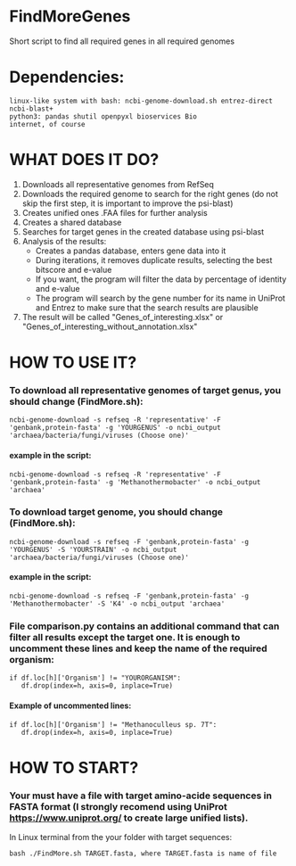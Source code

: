 # FindMoreGenes
Short script to find all required genes in all required genomes

# Dependencies:
	linux-like system with bash: ncbi-genome-download.sh entrez-direct ncbi-blast+
	python3: pandas shutil openpyxl bioservices Bio
	internet, of course

# WHAT DOES IT DO?
1. Downloads all representative genomes from RefSeq
2. Downloads the required genome to search for the right genes (do not skip the first step, it is important to improve the psi-blast)
3. Creates unified ones .FAA files for further analysis
4. Creates a shared database
5. Searches for target genes in the created database using psi-blast
6. Analysis of the results:
   - Creates a pandas database, enters gene data into it
   -  During iterations, it removes duplicate results, selecting the best bitscore and e-value
   -  If you want, the program will filter the data by percentage of identity and e-value 
   -  The program will search by the gene number for its name in UniProt and Entrez to make sure that the search results are plausible
7. The result will be called "Genes_of_interesting.xlsx" or "Genes_of_interesting_without_annotation.xlsx"
 
# HOW TO USE IT?

### To download all representative genomes of target genus, you should change (FindMore.sh):
	ncbi-genome-download -s refseq -R 'representative' -F 'genbank,protein-fasta' -g 'YOURGENUS' -o ncbi_output 'archaea/bacteria/fungi/viruses (Choose one)' 

#### example in the script: 
	ncbi-genome-download -s refseq -R 'representative' -F 'genbank,protein-fasta' -g 'Methanothermobacter' -o ncbi_output 'archaea'

### To download target genome, you should change (FindMore.sh):
	ncbi-genome-download -s refseq -F 'genbank,protein-fasta' -g 'YOURGENUS' -S 'YOURSTRAIN' -o ncbi_output 'archaea/bacteria/fungi/viruses (Choose one)' 

#### example in the script:
	ncbi-genome-download -s refseq -F 'genbank,protein-fasta' -g 'Methanothermobacter' -S 'K4' -o ncbi_output 'archaea'

### File comparison.py contains an additional command that can filter all results except the target one. It is enough to uncomment these lines and keep the name of the required organism:
	if df.loc[h]['Organism'] != "YOURORGANISM":
	   df.drop(index=h, axis=0, inplace=True)

#### Example of uncommented lines:
	if df.loc[h]['Organism'] != "Methanoculleus sp. 7T":
	   df.drop(index=h, axis=0, inplace=True)

# HOW TO START?
### Your must have a file with target amino-acide sequences in FASTA format (I strongly recomend using UniProt https://www.uniprot.org/ to create large unified lists).

In Linux terminal from the your folder with target sequences:
	
	bash ./FindMore.sh TARGET.fasta, where TARGET.fasta is name of file
